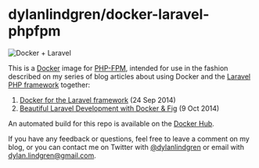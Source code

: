 dylanlindgren/docker-laravel-phpfpm
====================
![Docker + Laravel](https://cloud.githubusercontent.com/assets/6241518/4891723/2afe1b12-63ab-11e4-9cac-d86e49119484.jpg)

This is a [Docker](http://www.docker.com) image for [PHP-FPM](http://php-fpm.org), intended for use in the fashion described on my series of blog articles about using Docker and the [Laravel PHP framework](http://www.laravel.com) together:

1. [Docker for the Laravel framework](http://dylanlindgren.com/docker-for-the-laravel-framework) (24 Sep 2014)
2. [Beautiful Laravel Development with Docker & Fig](http://dylanlindgren.com/laravel-development-docker-fig) (9 Oct 2014)

An automated build for this repo is available on the [Docker Hub](https://registry.hub.docker.com/u/dylanlindgren/docker-laravel-phpfpm).

If you have any feedback or questions, feel free to leave a comment on my blog, or you can contact me on Twitter with [@dylanlindgren](https://twitter.com/dylanlindgren) or email with dylan.lindgren@gmail.com.
